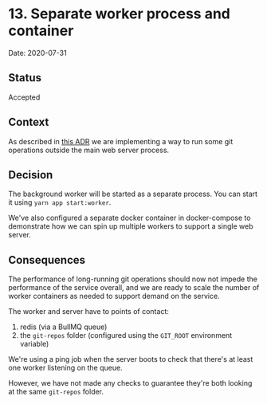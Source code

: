 # 13. Separate worker process and container

Date: 2020-07-31

## Status

Accepted

## Context

As described in [this ADR](./0012-background-git-operations.md) we are implementing a way to run some git
operations outside the main web server process.

## Decision

The background worker will be started as a separate process. You can start it using `yarn app start:worker`.

We've also configured a separate docker container in docker-compose to demonstrate how we can spin up multiple workers to support a single web server.

## Consequences

The performance of long-running git operations should now not impede the performance of the service overall, and we are ready to scale the number of worker containers as needed to support demand on the service.

The worker and server have to points of contact:

1) redis (via a BullMQ queue)
2) the `git-repos` folder (configured using the `GIT_ROOT` environment variable)

We're using a ping job when the server boots to check that there's at least one worker listening on the queue.

However, we have not made any checks to guarantee they're both looking at the same `git-repos` folder.
